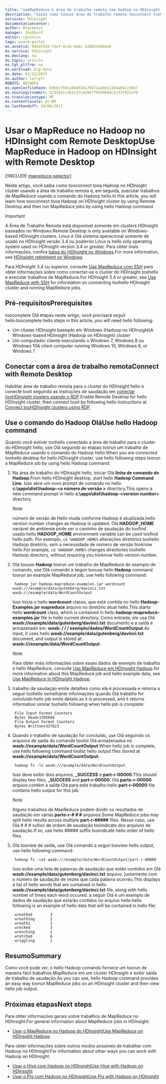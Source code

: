 ```yaml
---
title: "aaaMapReduce e área de trabalho remota com Hadoop no HDInsight - Azure | Microsoft Docs"
description: "Saiba como toouse área de trabalho remota tooconnect tooHadoop no HDInsight e executados trabalhos de MapReduce."
services: hdinsight
documentationcenter: 
author: Blackmist
manager: jhubbard
editor: cgronlun
tags: azure-portal
ms.assetid: 9d3a7b34-7def-4c2e-bb6c-52682d30dee8
ms.service: hdinsight
ms.devlang: na
ms.topic: article
ms.tgt_pltfrm: na
ms.workload: big-data
ms.date: 01/12/2017
ms.author: larryfr
ROBOTS: NOINDEX
ms.openlocfilehash: bdbbcf59ca86dd1b170471aa9e12334a04c23667
ms.sourcegitcommit: 523283cc1b3c37c428e77850964dc1c33742c5f0
ms.translationtype: MT
ms.contentlocale: pt-BR
ms.lasthandoff: 10/06/2017
---
```

# <a name="use-mapreduce-in-hadoop-on-hdinsight-with-remote-desktop"></a><span data-ttu-id="61706-103">Usar o MapReduce no Hadoop no HDInsight com Remote Desktop</span><span class="sxs-lookup"><span data-stu-id="61706-103">Use MapReduce in Hadoop on HDInsight with Remote Desktop</span></span>
[!INCLUDE [mapreduce-selector](../../includes/hdinsight-selector-use-mapreduce.md)]

<span data-ttu-id="61706-104">Neste artigo, você saiba como tooconnect tooa Hadoop no HDInsight cluster usando a área de trabalho remota e, em seguida, executar trabalhos de MapReduce usando o comando do Hadoop hello.</span><span class="sxs-lookup"><span data-stu-id="61706-104">In this article, you will learn how tooconnect tooa Hadoop on HDInsight cluster by using Remote Desktop and then run MapReduce jobs by using hello Hadoop command.</span></span>

> [!IMPORTANT]
> <span data-ttu-id="61706-105">A Área de Trabalho Remota está disponível somente em clusters HDInsight baseados no Windows.</span><span class="sxs-lookup"><span data-stu-id="61706-105">Remote Desktop is only available on Windows-based HDInsight clusters.</span></span> <span data-ttu-id="61706-106">Linux é Olá sistema operacional somente de usado no HDInsight versão 3.4 ou posterior.</span><span class="sxs-lookup"><span data-stu-id="61706-106">Linux is hello only operating system used on HDInsight version 3.4 or greater.</span></span> <span data-ttu-id="61706-107">Para obter mais informações, confira [baixa do HDInsight no Windows](hdinsight-component-versioning.md#hdinsight-windows-retirement).</span><span class="sxs-lookup"><span data-stu-id="61706-107">For more information, see [HDInsight retirement on Windows](hdinsight-component-versioning.md#hdinsight-windows-retirement).</span></span>
>
> <span data-ttu-id="61706-108">Para HDInsight 3.4 ou superior, consulte [Use MapReduce com SSH](hdinsight-hadoop-use-mapreduce-ssh.md) para obter informações sobre como conectar-se o cluster do HDInsight toohello e executar trabalhos de MapReduce.</span><span class="sxs-lookup"><span data-stu-id="61706-108">For HDInsight 3.4 or greater, see [Use MapReduce with SSH](hdinsight-hadoop-use-mapreduce-ssh.md) for information on connecting toohello HDInsight cluster and running MapReduce jobs.</span></span>

## <span data-ttu-id="61706-109"><a id="prereq"></a>Pré-requisitos</span><span class="sxs-lookup"><span data-stu-id="61706-109"><a id="prereq"></a>Prerequisites</span></span>
<span data-ttu-id="61706-110">toocomplete Olá etapas neste artigo, você precisará seguir hello:</span><span class="sxs-lookup"><span data-stu-id="61706-110">toocomplete hello steps in this article, you will need hello following:</span></span>

* <span data-ttu-id="61706-111">Um cluster HDInsight baseado em Windows (Hadoop no HDInsight)</span><span class="sxs-lookup"><span data-stu-id="61706-111">A Windows-based HDInsight (Hadoop on HDInsight) cluster</span></span>
* <span data-ttu-id="61706-112">Um computador cliente executando o Windows 7, Windows 8 ou Windows 10</span><span class="sxs-lookup"><span data-stu-id="61706-112">A client computer running Windows 10, Windows 8, or Windows 7</span></span>

## <span data-ttu-id="61706-113"><a id="connect"></a>Conectar com a área de trabalho remota</span><span class="sxs-lookup"><span data-stu-id="61706-113"><a id="connect"></a>Connect with Remote Desktop</span></span>
<span data-ttu-id="61706-114">Habilitar área de trabalho remota para o cluster do HDInsight hello e conecte tooit seguindo as instruções de saudação em [conectar tooHDInsight clusters usando o RDP](hdinsight-administer-use-management-portal.md#connect-to-clusters-using-rdp).</span><span class="sxs-lookup"><span data-stu-id="61706-114">Enable Remote Desktop for hello HDInsight cluster, then connect tooit by following hello instructions at [Connect tooHDInsight clusters using RDP](hdinsight-administer-use-management-portal.md#connect-to-clusters-using-rdp).</span></span>

## <span data-ttu-id="61706-115"><a id="hadoop"></a>Use o comando do Hadoop Olá</span><span class="sxs-lookup"><span data-stu-id="61706-115"><a id="hadoop"></a>Use hello Hadoop command</span></span>
<span data-ttu-id="61706-116">Quando você estiver toohello conectado a área de trabalho para o cluster do HDInsight hello, use Olá seguindo as etapas toorun um trabalho de MapReduce usando o comando do Hadoop hello:</span><span class="sxs-lookup"><span data-stu-id="61706-116">When you are connected toohello desktop for hello HDInsight cluster, use hello following steps toorun a MapReduce job by using hello Hadoop command:</span></span>

1. <span data-ttu-id="61706-117">Na área de trabalho do HDInsight hello, iniciar Olá **linha de comando do Hadoop**.</span><span class="sxs-lookup"><span data-stu-id="61706-117">From hello HDInsight desktop, start hello **Hadoop Command Line**.</span></span> <span data-ttu-id="61706-118">Isso abre um novo prompt de comando no hello **c:\apps\dist\hadoop-&lt;o número de versão >** directory.</span><span class="sxs-lookup"><span data-stu-id="61706-118">This opens a new command prompt in hello **c:\apps\dist\hadoop-&lt;version number>** directory.</span></span>

   > [!NOTE]
   > <span data-ttu-id="61706-119">número de versão de Hello muda conforme Hadoop é atualizada.</span><span class="sxs-lookup"><span data-stu-id="61706-119">hello version number changes as Hadoop is updated.</span></span> <span data-ttu-id="61706-120">Olá **HADOOP_HOME** variável de ambiente pode ser o caminho de saudação do toofind usado.</span><span class="sxs-lookup"><span data-stu-id="61706-120">hello **HADOOP_HOME** environment variable can be used toofind hello path.</span></span> <span data-ttu-id="61706-121">Por exemplo, `cd %HADOOP_HOME%` alterações diretórios toohello Hadoop diretório, sem a necessidade de número de versão tooknow hello.</span><span class="sxs-lookup"><span data-stu-id="61706-121">For example, `cd %HADOOP_HOME%` changes directories toohello Hadoop directory, without requiring you tooknow hello version number.</span></span>
   >
   >
2. <span data-ttu-id="61706-122">Olá toouse **Hadoop** toorun um trabalho de MapReduce do exemplo de comando, use Olá comando a seguir:</span><span class="sxs-lookup"><span data-stu-id="61706-122">toouse hello **Hadoop** command toorun an example MapReduce job, use hello following command:</span></span>

        hadoop jar hadoop-mapreduce-examples.jar wordcount wasb:///example/data/gutenberg/davinci.txt wasb:///example/data/WordCountOutput

    <span data-ttu-id="61706-123">Isso inicia o hello **wordcount** classe, que está contida no hello **Hadoop-Examples.jar mapreduce** arquivo no diretório atual hello.</span><span class="sxs-lookup"><span data-stu-id="61706-123">This starts hello **wordcount** class, which is contained in hello **hadoop-mapreduce-examples.jar** file in hello current directory.</span></span> <span data-ttu-id="61706-124">Como entrada, ele usa Olá **wasb://example/data/gutenberg/davinci.txt** documento e a saída é armazenado em: **wasb: / / / exemplo/dados/WordCountOutput**.</span><span class="sxs-lookup"><span data-stu-id="61706-124">As input, it uses hello **wasb://example/data/gutenberg/davinci.txt** document, and output is stored at: **wasb:///example/data/WordCountOutput**.</span></span>

   > [!NOTE]
   > <span data-ttu-id="61706-125">Para obter mais informações sobre esses dados de exemplo de trabalho e hello MapReduce, consulte <a href="hdinsight-use-mapreduce.md">Use MapReduce em HDInsight Hadoop</a>.</span><span class="sxs-lookup"><span data-stu-id="61706-125">for more information about this MapReduce job and hello example data, see <a href="hdinsight-use-mapreduce.md">Use MapReduce in HDInsight Hadoop</a>.</span></span>
   >
   >
3. <span data-ttu-id="61706-126">trabalho de saudação emite detalhes como ela é processada e retorna a seguir toohello semelhante informações quando Olá trabalho for concluído:</span><span class="sxs-lookup"><span data-stu-id="61706-126">hello job emits details as it is processed, and it returns information similar toohello following when hello job is complete:</span></span>

        File Input Format Counters
        Bytes Read=1395666
        File Output Format Counters
        Bytes Written=337623
4. <span data-ttu-id="61706-127">Quando o trabalho de saudação for concluído, use Olá seguindo os arquivos de saída do comando toolist Olá armazenados no **wasb://example/data/WordCountOutput**:</span><span class="sxs-lookup"><span data-stu-id="61706-127">When hello job is complete, use hello following command toolist hello output files stored at **wasb://example/data/WordCountOutput**:</span></span>

        hadoop fs -ls wasb:///example/data/WordCountOutput

    <span data-ttu-id="61706-128">Isso deve exibir dois arquivos, **_SUCCESS** e **part-r-00000**.</span><span class="sxs-lookup"><span data-stu-id="61706-128">This should display two files, **_SUCCESS** and **part-r-00000**.</span></span> <span data-ttu-id="61706-129">Olá **parte-r-00000** arquivo contém a saída Olá para este trabalho.</span><span class="sxs-lookup"><span data-stu-id="61706-129">hello **part-r-00000** file contains hello output for this job.</span></span>

   > [!NOTE]
   > <span data-ttu-id="61706-130">Alguns trabalhos de MapReduce podem dividir os resultados de saudação em várias **parte-r-# # #** arquivos.</span><span class="sxs-lookup"><span data-stu-id="61706-130">Some MapReduce jobs may split hello results across multiple **part-r-#####** files.</span></span> <span data-ttu-id="61706-131">Nesse caso, use Olá # # # sufixo de ordem de saudação tooindicate dos arquivos de saudação.</span><span class="sxs-lookup"><span data-stu-id="61706-131">If so, use hello ##### suffix tooindicate hello order of hello files.</span></span>
   >
   >
5. <span data-ttu-id="61706-132">Olá tooview de saída, use Olá comando a seguir:</span><span class="sxs-lookup"><span data-stu-id="61706-132">tooview hello output, use hello following command:</span></span>

        hadoop fs -cat wasb:///example/data/WordCountOutput/part-r-00000

    <span data-ttu-id="61706-133">Isso exibe uma lista de palavras de saudação que estão contidos em Olá **wasb://example/data/gutenberg/davinci.txt** arquivo, juntamente com o número de saudação de vezes que cada palavra ocorreu.</span><span class="sxs-lookup"><span data-stu-id="61706-133">This displays a list of hello words that are contained in hello **wasb://example/data/gutenberg/davinci.txt** file, along with hello number of times each word occured.</span></span> <span data-ttu-id="61706-134">a seguir Olá é um exemplo de dados de saudação que estarão contidos no arquivo hello:</span><span class="sxs-lookup"><span data-stu-id="61706-134">hello following is an example of hello data that will be contained in hello file:</span></span>

        wreathed        3
        wreathing       1
        wreaths         1
        wrecked         3
        wrenching       1
        wretched        6
        wriggling       1

## <span data-ttu-id="61706-135"><a id="summary"></a>Resumo</span><span class="sxs-lookup"><span data-stu-id="61706-135"><a id="summary"></a>Summary</span></span>
<span data-ttu-id="61706-136">Como você pode ver, o hello Hadoop comando fornece um toorun de maneira fácil trabalhos MapReduce em um cluster HDInsight e exibir saída de trabalho de saudação.</span><span class="sxs-lookup"><span data-stu-id="61706-136">As you can see, hello Hadoop command provides an easy way toorun MapReduce jobs on an HDInsight cluster and then view hello job output.</span></span>

## <span data-ttu-id="61706-137"><a id="nextsteps"></a>Próximas etapas</span><span class="sxs-lookup"><span data-stu-id="61706-137"><a id="nextsteps"></a>Next steps</span></span>
<span data-ttu-id="61706-138">Para obter informações gerais sobre trabalhos de MapReduce no HDInsight:</span><span class="sxs-lookup"><span data-stu-id="61706-138">For general information about MapReduce jobs in HDInsight:</span></span>

* [<span data-ttu-id="61706-139">Usar o MapReduce no Hadoop do HDInsight</span><span class="sxs-lookup"><span data-stu-id="61706-139">Use MapReduce on HDInsight Hadoop</span></span>](hdinsight-use-mapreduce.md)

<span data-ttu-id="61706-140">Para obter informações sobre outros modos possíveis de trabalhar com Hadoop no HDInsight:</span><span class="sxs-lookup"><span data-stu-id="61706-140">For information about other ways you can work with Hadoop on HDInsight:</span></span>

* [<span data-ttu-id="61706-141">Usar o Hive com Hadoop no HDInsight</span><span class="sxs-lookup"><span data-stu-id="61706-141">Use Hive with Hadoop on HDInsight</span></span>](hdinsight-use-hive.md)
* [<span data-ttu-id="61706-142">Usar o Pig com Hadoop no HDInsight</span><span class="sxs-lookup"><span data-stu-id="61706-142">Use Pig with Hadoop on HDInsight</span></span>](hdinsight-use-pig.md)

